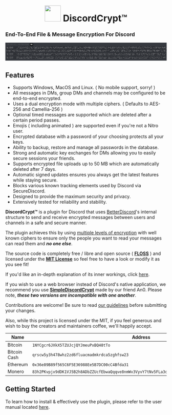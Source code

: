 <h1 align="center">
    <img src="https://assets.gitlab-static.net/uploads/-/system/project/avatar/6431320/discordCrypt-mini.png"
        height="50" width="50">
    DiscordCrypt™ <h3>End-To-End File & Message Encryption For Discord</h3>
</h1>

![Encrypted Message](images/encrypted-message.png)

## Features

- Supports Windows, MacOS and Linux. ( No mobile support, sorry! )
- All messages in DMs, group DMs and channels may be configured to be end-to-end encrypted.
- Uses a dual encryption mode with multiple ciphers. ( Defaults to AES-256 and Camellia-256 )
- Optional timed messages are supported which are deleted after a certain period passes.
- Emojis ( including animated ) are supported even if you're not a Nitro user.
- Encrypted database with a password of your choosing protects all your keys.
- Ability to backup, restore and manage all passwords in the database.
- Strong and automatic key exchanges for DMs allowing you to easily secure sessions your friends.
- Supports encrypted file uploads up to 50 MB which are automatically deleted after 7 days.
- Automatic signed updates ensures you always get the latest features while staying secure.
- Blocks various known tracking elements used by Discord via SecureDiscord.
- Designed to provide the maximum security and privacy.
- Extensively tested for reliability and stability.

**DiscordCrypt™** is a plugin for Discord that uses
    [BetterDiscord](https://github.com/rauenzi/BetterDiscordApp/releases)'s internal structure to
    send and receive encrypted messages between users and channels in a safe and secure manner.

The plugin achieves this by using
    [multiple levels of encryption](https://en.wikipedia.org/wiki/Multiple_encryption)
    with well known ciphers to ensure only the people you want to read your messages can read them
    and ***no one else***.

The source code is completely free / libre and open source
    ( [**FLOSS**](https://en.wikipedia.org/wiki/Free_and_open-source_software) ) and licensed under
    the [**MIT License**](LICENSE) so feel free to have a look or modify it as you see fit!

If you'd like an in-depth explanation of its inner workings, click [here](TECHNICALITIES.md).

If you wish to use a web browser instead of Discord's native application, we recommend you use
    [**SimpleDiscordCrypt**](https://gitlab.com/An0/SimpleDiscordCrypt) made by our friend An0.
    Please note, ***these two versions are incompatible with one another***.

Contributions are welcome! Be sure to read [our guidelines](CONTRIBUTING.md) before submitting
    your changes.

Also, while this project is licensed under the MIT, if you feel generous and wish to buy the
    creators and maintainers coffee, we'll happily accept.


| **Name**     | **Address**                                                                                        |
| ------------ | -------------------------------------------------------------------------------------------------- |
| Bitcoin      | `1NYCgcr6JXkX5TZUJcjQYJmeuPxBQ48tTo`                                                               |
| Bitcoin Cash | `qrscw5y3h478whz2zd6fluacmadmkrdca5zghfsw23`                                                       |
| Ethereum     | `0x36e89B89f565C6F5E36988Ee5B7DC00cC4Bfda31`                                                       |
| Monero       | `83h2PKvpjx9dDK1VJ5B2h8ADbZZUcfEbwaQqqve8nmWv3VyvY7tNv5FLa3dUPwybJGZoGWCz5UDjfDYmKttQmChV2Wv9uiq`  |

## Getting Started

To learn how to install & effectively use the plugin, please refer to the user manual located [here](MANUAL.md).
